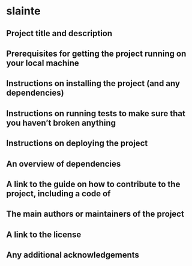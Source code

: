 # slainte



## Project title and description


## Prerequisites for getting the project running on your local machine

## Instructions on installing the project (and any dependencies)

## Instructions on running tests to make sure that you haven’t broken anything

## Instructions on deploying the project

## An overview of dependencies

## A link to the guide on how to contribute to the project, including a code of

## The main authors or maintainers of the project

## A link to the license

## Any additional acknowledgements
